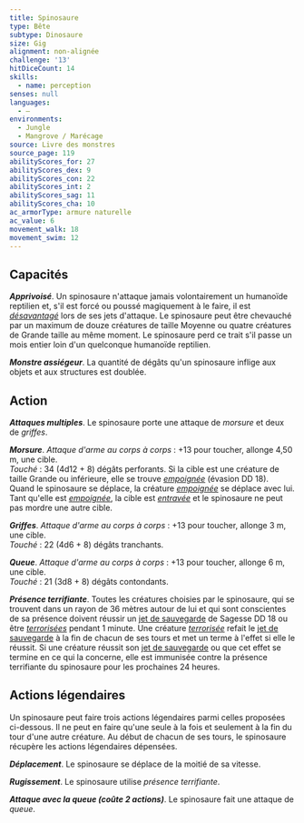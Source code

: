 ```yaml
---
title: Spinosaure
type: Bête
subtype: Dinosaure
size: Gig
alignment: non-alignée
challenge: '13'
hitDiceCount: 14
skills:
  - name: perception
senses: null
languages:
  - —
environments:
  - Jungle
  - Mangrove / Marécage
source: Livre des monstres
source_page: 119
abilityScores_for: 27
abilityScores_dex: 9
abilityScores_con: 22
abilityScores_int: 2
abilityScores_sag: 11
abilityScores_cha: 10
ac_armorType: armure naturelle
ac_value: 6
movement_walk: 18
movement_swim: 12
---
```

## Capacités
_**Apprivoisé**_. Un spinosaure n'attaque jamais volontairement un humanoïde reptilien et, s'il est forcé ou poussé magiquement à le faire, il est [_désavantagé_](/utiliser-les-caracteristiques/#avantage-et-desavantage) lors de ses jets d'attaque. Le spinosaure peut être chevauché par un maximum de douze créatures de taille Moyenne ou quatre créatures de Grande taille au même moment. Le spinosaure perd ce trait s'il passe un mois entier loin d'un quelconque humanoïde reptilien.

_**Monstre assiégeur**_. La quantité de dégâts qu'un spinosaure inflige aux objets et aux structures est doublée.

## Action
_**Attaques multiples**_. Le spinosaure porte une attaque de _morsure_ et deux de _griffes_.

_**Morsure**_. _Attaque d'arme au corps à corps_ : +13 pour toucher, allonge 4,50 m, une cible.  
_Touché_ : 34 (4d12 + 8) dégâts perforants. Si la cible est une créature de taille Grande ou inférieure, elle se trouve [_empoignée_](/gerer-la-sante-du-personnage/#empoigne) (évasion DD 18). Quand le spinosaure se déplace, la créature [_empoignée_](/gerer-la-sante-du-personnage/#empoigne) se déplace avec lui. Tant qu'elle est [_empoignée_](/gerer-la-sante-du-personnage/#empoigne), la cible est [_entravée_](/gerer-la-sante-du-personnage/#entrave) et le spinosaure ne peut pas mordre une autre cible.

_**Griffes**_. _Attaque d'arme au corps à corps_ : +13 pour toucher, allonge 3 m, une cible.  
_Touché_ : 22 (4d6 + 8) dégâts tranchants.

_**Queue**_. _Attaque d'arme au corps à corps_ : +13 pour toucher, allonge 6 m, une cible.  
_Touché_ : 21 (3d8 + 8) dégâts contondants.

_**Présence terrifiante**_. Toutes les créatures choisies par le spinosaure, qui se trouvent dans un rayon de 36 mètres autour de lui et qui sont conscientes de sa présence doivent réussir un [jet de sauvegarde](/utiliser-les-caracteristiques/#jets-de-sauvegarde) de Sagesse DD 18 ou être [_terrorisées_](/gerer-la-sante-du-personnage/#terrorise) pendant 1 minute. Une créature [_terrorisée_](/gerer-la-sante-du-personnage/#terrorise) refait le [jet de sauvegarde](/utiliser-les-caracteristiques/#jets-de-sauvegarde) à la fin de chacun de ses tours et met un terme à l'effet si elle le réussit. Si une créature réussit son [jet de sauvegarde](/utiliser-les-caracteristiques/#jets-de-sauvegarde) ou que cet effet se termine en ce qui la concerne, elle est immunisée contre la présence terrifiante du spinosaure pour les prochaines 24 heures.

## Actions légendaires
Un spinosaure peut faire trois actions légendaires parmi celles proposées ci-dessous. Il ne peut en faire qu'une seule à la fois et seulement à la fin du tour d'une autre créature. Au début de chacun de ses tours, le spinosaure récupère les actions légendaires dépensées.

_**Déplacement**_. Le spinosaure se déplace de la moitié de sa vitesse.

_**Rugissement**_. Le spinosaure utilise _présence terrifiante_.

_**Attaque avec la queue (coûte 2 actions)**_. Le spinosaure fait une attaque de _queue_.
